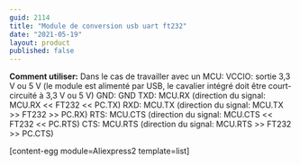 ```yaml
---
guid: 2114
title: "Module de conversion usb uart ft232"
date: "2021-05-19"
layout: product
published: false
---
```


**Comment utiliser:** Dans le cas de travailler avec un MCU: VCCIO: sortie 3,3 V ou 5 V (le module est alimenté par USB, le cavalier intégré doit être court-circuité à 3,3 V ou 5 V) GND: GND TXD: MCU.RX (direction du signal: MCU.RX << FT232 << PC.TX) RXD: MCU.TX (direction du signal: MCU.TX >> FT232 >> PC.RX) RTS: MCU.CTS (direction du signal: MCU.CTS << FT232 << PC.RTS) CTS: MCU.RTS (direction du signal: MCU.RTS >> FT232 >> PC.CTS)

\[content-egg module=Aliexpress2 template=list\]
